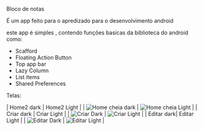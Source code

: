 Bloco de notas

É um app feito para o apredizado para o desenvolvimento android

este app é simples , contendo funções basicas da biblioteca do android como:
- Scafford
- Floating Action Button
- Top app bar
- Lazy Column
- List items
- Shared Preferences

Telas:

 | Home2 dark | Home2 Light | 
 | ![Home cheia dark](images/homeFullDark.jpg) | ![Home cheia Light](images/homeFullLight.jpg) | 
 | Criar dark | Criar Light | 
 | ![Criar Dark](images/criarnotaDark.jpg) | ![Criar Light](images/criarnotaLight.jpg) | 
 | Editar dark| Editar Light | 
 | ![Editar Dark](images/editarnotaDark.jpg) | ![Editar Light](images/editarnotaLight.jpg) | 


